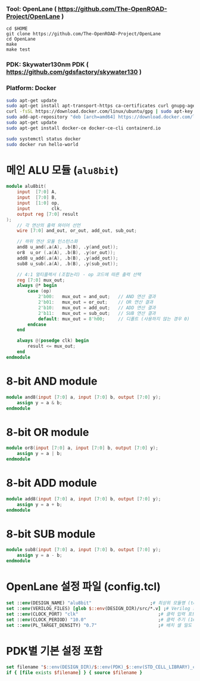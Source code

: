 ### Tool: OpenLane ( https://github.com/The-OpenROAD-Project/OpenLane )
```
cd $HOME
git clone https://github.com/The-OpenROAD-Project/OpenLane
cd OpenLane
make
make test
```

### PDK: Skywater130nm PDK ( https://github.com/gdsfactory/skywater130 )


### Platform: Docker
```bash
sudo apt-get update
sudo apt-get install apt-transport-https ca-certificates curl gnupg-agent software-properties-common
curl -fsSL https://download.docker.com/linux/ubuntu/gpg | sudo apt-key add -
sudo add-apt-repository "deb [arch=amd64] https://download.docker.com/linux/ubuntu $(lsb_release -cs) stable"
sudo apt-get update
sudo apt-get install docker-ce docker-ce-cli containerd.io
```

```bash
sudo systemctl status docker
sudo docker run hello-world
```

# 메인 ALU 모듈 (`alu8bit`)

```verilog
module alu8bit(
    input  [7:0] A,
    input  [7:0] B,
    input  [1:0] op,
    input        clk,
    output reg [7:0] result
);
    // 각 연산의 출력 와이어 선언
    wire [7:0] and_out, or_out, add_out, sub_out;

    // 하위 연산 모듈 인스턴스화
    and8 u_and(.a(A), .b(B), .y(and_out));
    or8  u_or (.a(A), .b(B), .y(or_out));
    add8 u_add(.a(A), .b(B), .y(add_out));
    sub8 u_sub(.a(A), .b(B), .y(sub_out));

    // 4:1 멀티플렉서 (조합논리) - op 코드에 따른 출력 선택
    reg [7:0] mux_out;
    always @* begin
        case (op)
            2'b00:   mux_out = and_out;   // AND 연산 결과
            2'b01:   mux_out = or_out;    // OR 연산 결과
            2'b10:   mux_out = add_out;   // ADD 연산 결과
            2'b11:   mux_out = sub_out;   // SUB 연산 결과
            default: mux_out = 8'h00;     // 디폴트 (사용하지 않는 경우 0)
        endcase
    end

    always @(posedge clk) begin
        result <= mux_out;
    end
endmodule

```

# 8-bit AND module

```verilog
module and8(input [7:0] a, input [7:0] b, output [7:0] y);
    assign y = a & b;
endmodule

```

# 8-bit OR module

```verilog
module or8(input [7:0] a, input [7:0] b, output [7:0] y);
    assign y = a | b;
endmodule
```

# 8-bit ADD module

```verilog
module add8(input [7:0] a, input [7:0] b, output [7:0] y);
    assign y = a + b;
endmodule
```


# 8-bit SUB module

```verilog
module sub8(input [7:0] a, input [7:0] b, output [7:0] y);
    assign y = a - b;
endmodule
```



# OpenLane 설정 파일 (config.tcl)

```tcl
set ::env(DESIGN_NAME) "alu8bit"                      ;# 최상위 모듈명 (top module)
set ::env(VERILOG_FILES) [glob $::env(DESIGN_DIR)/src/*.v] ;# Verilog 소스 파일 경로들
set ::env(CLOCK_PORT) "clk"                              ;# 클럭 입력 포트 이름
set ::env(CLOCK_PERIOD) "10.0"                           ;# 클럭 주기 (10ns = 100MHz)
set ::env(PL_TARGET_DENSITY) "0.7"                       ;# 배치 셀 밀도
```

# PDK별 기본 설정 포함

```tcl
set filename "$::env(DESIGN_DIR)/$::env(PDK)_$::env(STD_CELL_LIBRARY)_config.tcl"
if { [file exists $filename] } { source $filename }
```
